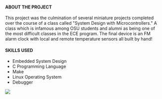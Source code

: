 #### ABOUT THE PROJECT

This project was the culmination of several miniature projects completed over the course of a class called
"System Design with Microcontrollers." A class which is infamous among OSU students and alumni as being one of the most difficult classes in the ECE program.
The final device is an FM alarm clock with local and remote temperature sensors all built by hand!


#### SKILLS USED
- Embedded System Design
- C Programming Language
- Make
- Linux Operating System
- Debugger


![](../img/portfolio/clock1.jpg)